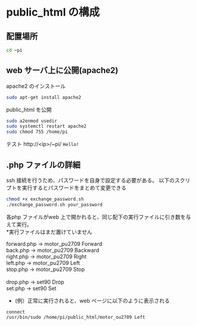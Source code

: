 # public_html の構成

## 配置場所
```bash
cd ~pi
```

## web サーバ上に公開(apache2)
apache2 のインストール
```bash
sudo apt-get install apache2
```
public_html を公開
```bash
sudo a2enmod usedir
sudo systemctl restart apache2
sudo chmod 755 /home/pi
```

テスト
http://\<ip\>/~pi/
`Hello!`

## .php ファイルの詳細
ssh 接続を行うため、パスワードを自身で設定する必要がある。
以下のスクリプトを実行するとパスワードをまとめて変更できる
```bash
chmod +x exchange_password.sh
./exchange_password.sh your_password
```

各php ファイルがweb 上で開かれると、同じ配下の実行ファイルに引き数を与えて実行。<br>
*実行ファイルはまだ置けていません<br>

forward.php -> motor_pu2709 Forward<br>
back.php    -> motor_pu2709 Backward<br>
right.php   -> motor_pu2709 Right<br>
left.php    -> motor_pu2709 Left<br>
stop.php    -> motor_pu2709 Stop<br>
<br>
drop.php    -> set90 Drop<br>
set.php     -> set90 Set<br>

- (例）正常に実行されると、web ページに以下のように表示される<br>
```
connect
/usr/bin/sudo /home/pi/public_html/motor_ou2709 Left
```


